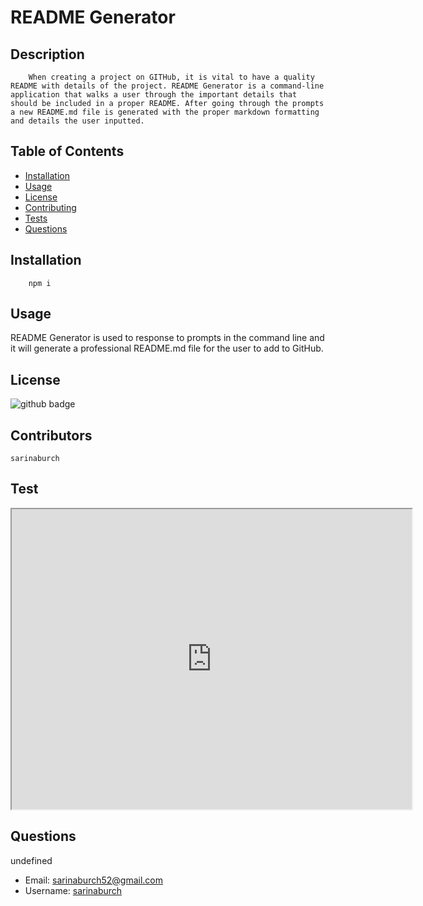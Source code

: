 # README Generator

## Description 
        When creating a project on GITHub, it is vital to have a quality README with details of the project. README Generator is a command-line application that walks a user through the important details that should be included in a proper README. After going through the prompts a new README.md file is generated with the proper markdown formatting and details the user inputted. 

## Table of Contents
* [Installation](answers.installation)
* [Usage](answers.usage)
* [License](answers.license)
* [Contributing](answers.contribution)
* [Tests](answers.test)
* [Questions](answers.questions)

## Installation
        npm i
    
## Usage
README Generator is used to response to prompts in the command line and it will generate a professional README.md file for the user to add to GitHub.

## License
![github badge](https://img.shields.io/badge/None.license-green)
     
## Contributors
    sarinaburch
      
## Test
<iframe src="https://drive.google.com/file/d/1y8jRb53sKCKsVCSM3whtNbGqvXOdbwXE/preview" width="640" height="480"></iframe>

## Questions
undefined
* Email: [sarinaburch52@gmail.com](sarinaburch52@gmail.com)
* Username: [sarinaburch](https://github.com/sarinaburch)
